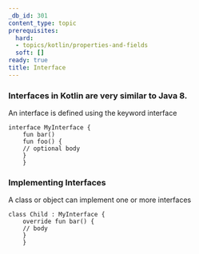```yaml
---
_db_id: 301
content_type: topic
prerequisites:
  hard:
  - topics/kotlin/properties-and-fields
  soft: []
ready: true
title: Interface
---
```


### Interfaces in Kotlin are very similar to Java 8.

An interface is defined using the keyword interface
````
interface MyInterface {
    fun bar()
    fun foo() {
    // optional body
    }
    }
````
### Implementing Interfaces
A class or object can implement one or more interfaces
````
class Child : MyInterface {
    override fun bar() {
    // body
    }
    }
````